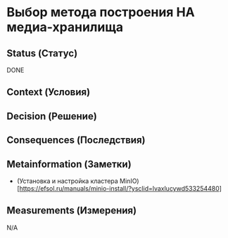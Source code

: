 # Выбор метода построения HA медиа-хранилища

## Status (Статус)
DONE

## Context (Условия)

## Decision (Решение)

## Consequences (Последствия)

## Metainformation (Заметки)
* (Установка и настройка кластера MinIO)[https://efsol.ru/manuals/minio-install/?ysclid=lvaxlucywd533254480]

## Measurements (Измерения)
N/A


